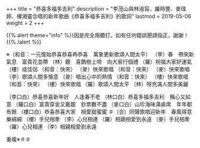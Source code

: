 +++
title = "恭喜多福多吉利"
description = "李茂山與林淑容、羅時豐、麥瑋婷、樓湘靈合唱的新年歌曲《恭喜多福多吉利》的歌詞"
lastmod = 2019-05-06
weight = 2
+++

{{% alert theme="info" %}}因是完全用聽打，如有任何錯誤懇請指正，謝謝！{{% /alert %}}

※（和音：一元復始恭喜恭喜再恭喜　萬象更新歌頌人間太平）
（李）春　帶來新氣息　富貴花並蔕
（林）聽　喜鵲樹上啼　向大家行個禮
（羅）祝福大家好運氣
（樓）成佳侶
（和音：快來）
（麥）快來歌唱
（和音：快來）
（麥）快來歌唱
（李）歌頌人間多愜意
（麥）唱出心中的熱情
（和音：快來）
（樓）快來歌唱
（和音：快來）
（樓）快來歌唱
（羅）歌頌人間太平
（林）呀充滿人間多美麗

（李口白）恭喜恭喜新年好　人逢春不老
（林口白）恭喜多福多吉利　稱心又如意
（羅口白）富貴穿金又戴銀　鈔票數不盡
（麥口白）山珍海味滿桌席　年年都有餘
（樓口白）恭喜恭喜大家　相愛甜蜜蜜
＃（合）同聲歌唱迎新年　春風得意樂綿綿
（樓）手兒相牽
（李）心兒相連
（羅）相親相愛到永遠
（麥）手兒相牽
（羅）心兒相連
（李）相親相愛到永遠

重複※＃＃

